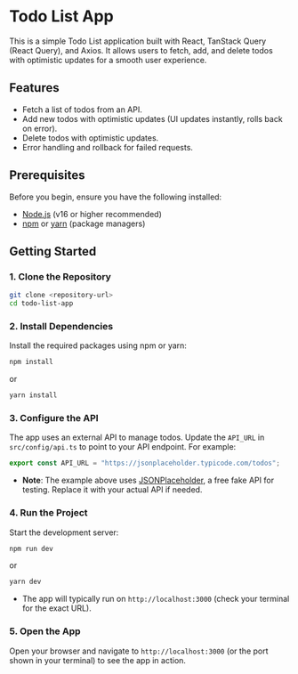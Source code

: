 # Todo List App

This is a simple Todo List application built with React, TanStack Query (React Query), and Axios. It allows users to fetch, add, and delete todos with optimistic updates for a smooth user experience.

## Features
- Fetch a list of todos from an API.
- Add new todos with optimistic updates (UI updates instantly, rolls back on error).
- Delete todos with optimistic updates.
- Error handling and rollback for failed requests.

## Prerequisites
Before you begin, ensure you have the following installed:
- [Node.js](https://nodejs.org/) (v16 or higher recommended)
- [npm](https://www.npmjs.com/) or [yarn](https://yarnpkg.com/) (package managers)

## Getting Started

### 1. Clone the Repository
```bash
git clone <repository-url>
cd todo-list-app
```

### 2. Install Dependencies
Install the required packages using npm or yarn:
```bash
npm install
```
or
```bash
yarn install
```

### 3. Configure the API
The app uses an external API to manage todos. Update the `API_URL` in `src/config/api.ts` to point to your API endpoint. For example:
```typescript
export const API_URL = "https://jsonplaceholder.typicode.com/todos";
```
- **Note**: The example above uses [JSONPlaceholder](https://jsonplaceholder.typicode.com/), a free fake API for testing. Replace it with your actual API if needed.

### 4. Run the Project
Start the development server:
```bash
npm run dev
```
or
```bash
yarn dev
```
- The app will typically run on `http://localhost:3000` (check your terminal for the exact URL).

### 5. Open the App
Open your browser and navigate to `http://localhost:3000` (or the port shown in your terminal) to see the app in action.

